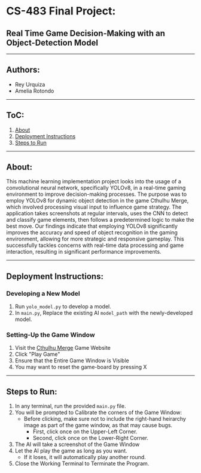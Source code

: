 # CS-483 Final Project: 
## Real Time Game Decision-Making with an Object-Detection Model
-----
## Authors: 
- Rey Urquiza 
- Amelia Rotondo 

-----
## ToC: 
1. [About](#about)
2. [Deployment Instructions](#deployment-instructions)
3. [Steps to Run](#steps-to-run)

-----
## About:

This machine learning implementation project looks into the usage of a convolutional neural network, specifically YOLOv8, in a real-time gaming environment to improve decision-making processes. The purpose was to employ YOLOv8 for dynamic object detection in the game Cthulhu Merge, which involved processing visual input to influence game strategy. The application takes screenshots at regular intervals, uses the CNN to detect and classify game elements, then follows a predetermined logic to make the best move. Our findings indicate that employing YOLOv8 significantly improves the accuracy and speed of object recognition in the gaming environment, allowing for more strategic and responsive gameplay. This successfully tackles concerns with real-time data processing and game interaction, resulting in significant performance improvements.

-----
## Deployment Instructions: 

### Developing a New Model
1. Run `yolo_model.py` to develop a model. 
2. In `main.py`, Replace the existing AI `model_path` with the newly-developed model.

### Setting-Up the Game Window 
1. Visit the [Cthulhu Merge](https://aplovestudio.itch.io/cthulhu-merge) Game Website
2. Click "Play Game" 
3. Ensure that the Entire Game Window is Visible 
4. You may want to reset the game-board by pressing X 

-----
## Steps to Run:
1. In any terminal, run the provided `main.py` file.
2. You will be prompted to Calibrate the corners of the Game Window:
    - Before clicking, make sure not to include the right-hand heirarchy image as part of the game window, as that may cause bugs. 
        - First, click once on the Upper-Left Corner.
        - Second, click once on the Lower-Right Corner.
3. The AI will take a screenshot of the Game Window 
4. Let the AI play the game as long as you want. 
    - If it loses, it will automatically play another round. 
5. Close the Working Terminal to Terminate the Program.
